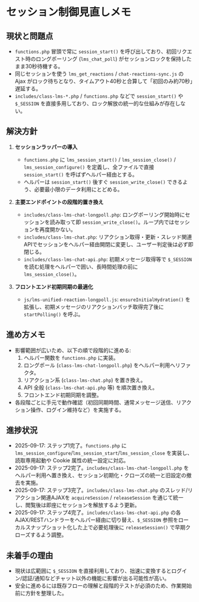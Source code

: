 # セッション制御見直しメモ

## 現状と問題点
- `functions.php` 冒頭で常に `session_start()` を呼び出しており、初回リクエスト時のロングポーリング (`lms_chat_poll`) がセッションロックを保持したまま30秒待機する。
- 同じセッションを使う `lms_get_reactions` / `chat-reactions-sync.js` の Ajax がロック待ちとなり、タイムアウト40秒と合算して「初回のみ約70秒」遅延する。
- `includes/class-lms-*.php` / `functions.php` などで `session_start()` や `$_SESSION` を直接多用しており、ロック解放の統一的な仕組みが存在しない。

## 解決方針
1. **セッションラッパーの導入**
   - `functions.php` に `lms_session_start()` / `lms_session_close()` / `lms_session_configure()` を定義し、全ファイルで直接 `session_start()` を呼ばずヘルパー経由とする。
   - ヘルパーは `session_start()` 後すぐ `session_write_close()` できるよう、必要最小限のデータ利用にとどめる。

2. **主要エンドポイントの段階的置き換え**
   - `includes/class-lms-chat-longpoll.php`: ロングポーリング開始時にセッションを読み取って即 `session_write_close()`。ループ内ではセッションを再度開かない。
   - `includes/class-lms-chat.php`: リアクション取得・更新・スレッド関連APIでセッションをヘルパー経由開閉に変更し、ユーザー判定後は必ず即閉じる。
   - `includes/class-lms-chat-api.php`: 初期メッセージ取得等で `$_SESSION` を読む処理をヘルパーで囲い、長時間処理の前に `lms_session_close()`。

3. **フロントエンド初期同期の最適化**
   - `js/lms-unified-reaction-longpoll.js`: `ensureInitialHydration()` を拡張し、初期メッセージのリアクションバッチ取得完了後に `startPolling()` を呼ぶ。

## 進め方メモ
- 影響範囲が広いため、以下の順で段階的に進める:
  1. ヘルパー関数を `functions.php` に実装。
  2. ロングポール (`class-lms-chat-longpoll.php`) をヘルパー利用へリファクタ。
  3. リアクション系 (`class-lms-chat.php`) を置き換え。
  4. API 全般 (`class-lms-chat-api.php` 等) を順次置き換え。
  5. フロントエンド初期同期を調整。
- 各段階ごとに手元で動作確認（初回同期時間、通常メッセージ送信、リアクション操作、ログイン維持など）を実施する。
## 進捗状況
- 2025-09-17: ステップ1完了。`functions.php` に `lms_session_configure`/`lms_session_start`/`lms_session_close` を実装し、読取専用起動や Cookie 属性の統一設定に対応。
- 2025-09-17: ステップ2完了。`includes/class-lms-chat-longpoll.php` をヘルパー利用へ置き換え、セッション初期化・クローズの統一と旧設定の撤去を実施。
- 2025-09-17: ステップ3完了。`includes/class-lms-chat.php` のスレッド/リアクション関連AJAXを `acquireSession` / `releaseSession` を通じて統一し、閲覧後は即座にセッションを解放するよう更新。
- 2025-09-17: ステップ4完了。`includes/class-lms-chat-api.php` の各AJAX/RESTハンドラーをヘルパー経由に切り替え、`$_SESSION` 参照をローカルスナップショット化した上で必要処理後に `releaseSession()` で早期クローズするよう調整。

## 未着手の理由
- 現状は広範囲に `$_SESSION` を直接利用しており、拙速に変換するとログイン/認証/通知などチャット以外の機能に影響が出る可能性が高い。
- 安全に進めるには既存フローの理解と段階的テストが必須のため、作業開始前に方針を整理した。

